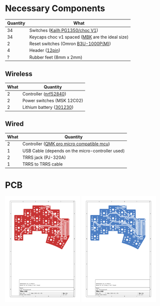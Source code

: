 # Necessary Components

| Quantity | What                                                                                                                              |
| -------- | --------------------------------------------------------------------------------------------------------------------------------- |
| 34       | Switches ([Kailh PG1350/choc V1](https://cdn-shop.adafruit.com/product-files/5113/CHOC+keyswitch_Kailh-CPG135001D01_C400229.pdf)) |
| 34       | Keycaps choc v1 spaced ([MBK](https://fkcaps.com/keycaps/mbk) are the ideal size)                                                 |
| 2        | Reset switches (Omron [B3U-1000P(M)](https://omronfs.omron.com/en_US/ecb/products/pdf/en-b3u.pdf))                                |
| 4        | Header ([12pin](https://github.com/joric/nrfmicro/wiki/Sockets))                                                                  |
| ?        | Rubber feet (8mm x 2mm)                                                                                                           |

## Wireless

| What | Quantity                                                                     |
| ---- | ---------------------------------------------------------------------------- |
| 2    | Controller ([nrf52840](https://github.com/joric/nrfmicro/wiki/Alternatives)) |
| 2    | Power switches (MSK 12C02)                                                   |
| 2    | Lithium battery ([301230](https://github.com/joric/nrfmicro/wiki/Batteries)) |

## Wired

| What | Quantity                                                                                                                         |
| ---- | -------------------------------------------------------------------------------------------------------------------------------- |
| 2    | Controller ([QMK pro micro compatible mcu](https://github.com/qmk/qmk_firmware/blob/master/docs/compatible_microcontrollers.md)) |
| 1    | USB Cable (depends on the micro-controller used)                                                                                 |
| 2    | TRRS jack (PJ-320A)                                                                                                              |
| 1    | TRRS to TRRS cable                                                                                                               |

# PCB

<p float="center">
  <img src="/other/img/TRRS/K02-F_Cu.svg" width="49%" /> 
  <img src="/other/img/TRRS/K02-B_Cu.svg" width="49%" /> 
</p>
